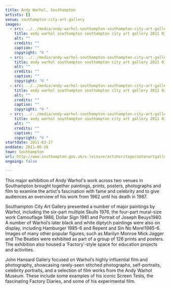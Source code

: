 ```yaml
---
title: Andy Warhol, Southampton
artists: []
venue: southampton-city-art-gallery
images:
  - src: ../../media/andy-warhol-southampton-southampton-city-art-gallery-2011-03-27-0.webp
    title: andy warhol southampton southampton city art gallery 2011 03 27 0
    alt: ""
    credits: ""
    caption: ""
    copyright: "© "
  - src: ../../media/andy-warhol-southampton-southampton-city-art-gallery-2011-03-27-1.webp
    title: andy warhol southampton southampton city art gallery 2011 03 27 1
    alt: ""
    credits: ""
    caption: ""
    copyright: "© "
  - src: ../../media/andy-warhol-southampton-southampton-city-art-gallery-2011-03-27-2.webp
    title: andy warhol southampton southampton city art gallery 2011 03 27 2
    alt: ""
    credits: ""
    caption: ""
    copyright: "© "
  - src: ../../media/andy-warhol-southampton-southampton-city-art-gallery-2011-03-27-3.webp
    title: andy warhol southampton southampton city art gallery 2011 03 27 3
    alt: ""
    credits: ""
    caption: ""
    copyright: "© "
startdate: 2011-03-27
enddate: 2011-06-26
town: Southampton
url: http://www.southampton.gov.uk/s-leisure/artsheritage/sotonartgallery/
ongoing: false

---
```


This major exhibition of Andy Warhol's work across two venues in Southampton brought together paintings, prints, posters, photographs and film to examine the artist's fascination with fame and celebrity and to give audiences an overview of his work from 1962 until his death in 1987.

Southampton City Art Gallery presented a number of major paintings by Warhol, including the six-part multiple Skulls 1976, the four-part mural-size work Camouflage 1986, Dollar Sign 1981 and Portrait of Joseph Beuys1980. A number of Warhol’s later black and white diptych paintings were also on display, including Hamburger 1985-6 and Repent and Sin No More!1985-6. Images of many other popular figures, such as Marilyn Monroe Mick Jagger and The Beatles were exhibited as part of a group of 126 prints and posters. The exhibition also housed a ‘Factory’-style space for education projects and activities.

John Hansard Gallery focused on Warhol’s highly influential film and photography, showcasing rarely-seen stitched photographs, self-portraits, celebrity portraits, and a selection of film works from the Andy Warhol Museum. These include some examples of his iconic Screen Tests, the fascinating Factory Diaries, and some of his experimental film.